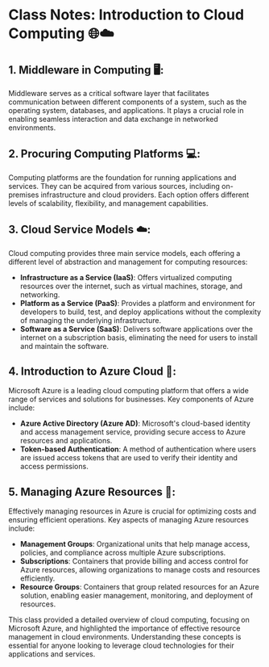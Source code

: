 # Class Notes: Introduction to Cloud Computing 🌐☁️

## 1. Middleware in Computing 🖥️:
Middleware serves as a critical software layer that facilitates communication between different components of a system, such as the operating system, databases, and applications. It plays a crucial role in enabling seamless interaction and data exchange in networked environments.

## 2. Procuring Computing Platforms 💻:
Computing platforms are the foundation for running applications and services. They can be acquired from various sources, including on-premises infrastructure and cloud providers. Each option offers different levels of scalability, flexibility, and management capabilities.

## 3. Cloud Service Models ☁️:
Cloud computing provides three main service models, each offering a different level of abstraction and management for computing resources:
- **Infrastructure as a Service (IaaS)**: Offers virtualized computing resources over the internet, such as virtual machines, storage, and networking.
- **Platform as a Service (PaaS)**: Provides a platform and environment for developers to build, test, and deploy applications without the complexity of managing the underlying infrastructure.
- **Software as a Service (SaaS)**: Delivers software applications over the internet on a subscription basis, eliminating the need for users to install and maintain the software.

## 4. Introduction to Azure Cloud 🚀:
Microsoft Azure is a leading cloud computing platform that offers a wide range of services and solutions for businesses. Key components of Azure include:
- **Azure Active Directory (Azure AD)**: Microsoft's cloud-based identity and access management service, providing secure access to Azure resources and applications.
- **Token-based Authentication**: A method of authentication where users are issued access tokens that are used to verify their identity and access permissions.

## 5. Managing Azure Resources 🔧:
Effectively managing resources in Azure is crucial for optimizing costs and ensuring efficient operations. Key aspects of managing Azure resources include:
- **Management Groups**: Organizational units that help manage access, policies, and compliance across multiple Azure subscriptions.
- **Subscriptions**: Containers that provide billing and access control for Azure resources, allowing organizations to manage costs and resources efficiently.
- **Resource Groups**: Containers that group related resources for an Azure solution, enabling easier management, monitoring, and deployment of resources.

This class provided a detailed overview of cloud computing, focusing on Microsoft Azure, and highlighted the importance of effective resource management in cloud environments. Understanding these concepts is essential for anyone looking to leverage cloud technologies for their applications and services.